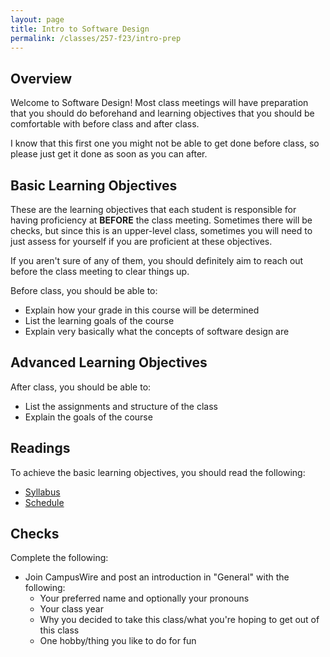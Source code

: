 ```yaml
---
layout: page
title: Intro to Software Design
permalink: /classes/257-f23/intro-prep
---
```


## Overview
Welcome to Software Design!
Most class meetings will have preparation that you should do beforehand and learning objectives that you should be comfortable with before class and after class. 

I know that this first one you might not be able to get done before class, so please just get it done as soon as you can after.

## Basic Learning Objectives
These are the learning objectives that each student is responsible for having proficiency at **BEFORE** the class meeting.
Sometimes there will be checks, but since this is an upper-level class, sometimes you will need to just assess for yourself if you are proficient at these objectives.

If you aren't sure of any of them, you should definitely aim to reach out before the class meeting to clear things up.

Before class, you should be able to:
* Explain how your grade in this course will be determined
* List the learning goals of the course
* Explain very basically what the concepts of software design are

## Advanced Learning Objectives
After class, you should be able to:
* List the assignments and structure of the class
* Explain the goals of the course

## Readings
To achieve the basic learning objectives, you should read the following:

* [Syllabus](syllabus)
* [Schedule](schedule)

## Checks
Complete the following:
* Join CampusWire and post an introduction in "General" with the following:
    * Your preferred name and optionally your pronouns
    * Your class year
    * Why you decided to take this class/what you're hoping to get out of this class
    * One hobby/thing you like to do for fun